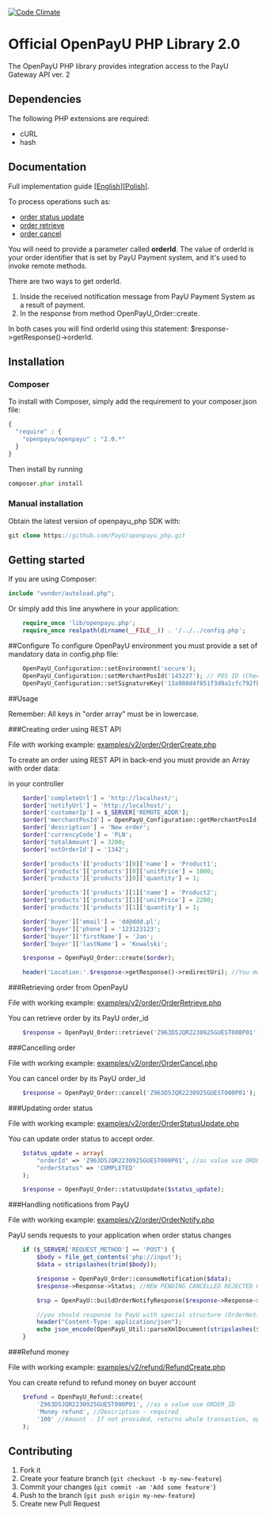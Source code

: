 [![Code Climate](https://codeclimate.com/repos/524eb044f3ea00329815dff1/badges/885c2d52f25c02295344/gpa.png)](https://codeclimate.com/repos/524eb044f3ea00329815dff1/feed)

# Official OpenPayU PHP Library 2.0

The OpenPayU PHP library provides integration access to the PayU Gateway API ver. 2

## Dependencies

The following PHP extensions are required:

* cURL
* hash

## Documentation

Full implementation guide [[English](http://developers.payu.com/en/)][[Polish](http://developers.payu.com/)].

To process operations such as:
 - [order status update](examples/v2/order/OrderStatusUpdate.php)
 - [order retrieve](examples/v2/order/OrderRetrieve.php)
 - [order cancel](examples/v2/order/OrderCancel.php)

You will need to provide a parameter called <b>orderId</b>. The value of orderId is your order identifier that is set by PayU
Payment system, and it's used to invoke remote methods.

There are two ways to get orderId.

1. Inside the received notification message from PayU Payment System as a result of payment.
2. In the response from method OpenPayU_Order::create. 

In both cases you will find orderId using this statement: $response->getResponse()->orderId.

## Installation

### Composer
To install with Composer, simply add the requirement to your composer.json file:

```php
{
  "require" : {
    "openpayu/openpayu" : "2.0.*"
  }
}
```
Then install by running

```php
composer.phar install
```

### Manual installation
Obtain the latest version of openpayu_php SDK with:
```php
git clone https://github.com/PayU/openpayu_php.git
```

## Getting started

If you are using Composer:

```php
include "vendor/autoload.php";
```

Or simply add this line anywhere in your application:

```php
    require_once 'lib/openpayu.php';
    require_once realpath(dirname(__FILE__)) . '/../../config.php';
```

##Configure
  To configure OpenPayU environment you must provide a set of mandatory data in config.php file:

```php
    OpenPayU_Configuration::setEnvironment('secure');
    OpenPayU_Configuration::setMerchantPosId('145227'); // POS ID (Checkout)
    OpenPayU_Configuration::setSignatureKey('13a980d4f851f3d9a1cfc792fb1f5e50'); //Second MD5 key. You will find it in admin panel.
```

##Usage

Remember: All keys in "order array" must be in lowercase.


###Creating order using REST API

   File with working example: [examples/v2/order/OrderCreate.php](examples/v2/order/OrderCreate.php)

   To create an order using REST API in back-end you must provide an Array with order data:

   in your controller
```php
    $order['completeUrl'] = 'http://localhost/';
    $order['notifyUrl'] = 'http://localhost/';
    $order['customerIp'] = $_SERVER['REMOTE_ADDR'];
    $order['merchantPosId'] = OpenPayU_Configuration::getMerchantPosId();
    $order['description'] = 'New order';
    $order['currencyCode'] = 'PLN';
    $order['totalAmount'] = 3200;
    $order['extOrderId'] = '1342';

    $order['products']['products'][0]['name'] = 'Product1';
    $order['products']['products'][0]['unitPrice'] = 1000;
    $order['products']['products'][0]['quantity'] = 1;

    $order['products']['products'][1]['name'] = 'Product2';
    $order['products']['products'][1]['unitPrice'] = 2200;
    $order['products']['products'][1]['quantity'] = 1;

    $order['buyer']['email'] = 'dd@ddd.pl';
    $order['buyer']['phone'] = '123123123';
    $order['buyer']['firstName'] = 'Jan';
    $order['buyer']['lastName'] = 'Kowalski';

    $response = OpenPayU_Order::create($order);

    header('Location:'.$response->getResponse()->redirectUri); //You must redirect your client to PayU payment summary page.
```

###Retrieving order from OpenPayU

   File with working example: [examples/v2/order/OrderRetrieve.php](examples/v2/order/OrderRetrieve.php)

   You can retrieve order by its PayU order_id

```php
    $response = OpenPayU_Order::retrieve('Z963D5JQR2230925GUEST000P01'); //as parameter use ORDER_ID
```

###Cancelling order

   File with working example: [examples/v2/order/OrderCancel.php](examples/v2/order/OrderCancel.php)

   You can cancel order by its PayU order_id

```php
    $response = OpenPayU_Order::cancel('Z963D5JQR2230925GUEST000P01'); //as parameter use ORDER_ID
```

###Updating order status

   File with working example: [examples/v2/order/OrderStatusUpdate.php](examples/v2/order/OrderStatusUpdate.php)

   You can update order status to accept order.

```php
    $status_update = array(
        "orderId" => 'Z963D5JQR2230925GUEST000P01', //as value use ORDER_ID
        "orderStatus" => 'COMPLETED'
    );

    $response = OpenPayU_Order::statusUpdate($status_update);
```

###Handling notifications from PayU

   File with working example: [examples/v2/order/OrderNotify.php](examples/v2/order/OrderNotify.php)

   PayU sends requests to your application when order status changes

```php
    if ($_SERVER['REQUEST_METHOD'] == 'POST') {
        $body = file_get_contents('php://input');
        $data = stripslashes(trim($body));

        $response = OpenPayU_Order::consumeNotification($data);
        $response->Response->Status; //NEW PENDING CANCELLED REJECTED COMPLETED WAITING_FOR_CONFIRMATION

        $rsp = OpenPayU::buildOrderNotifyResponse($response->Response->Order->OrderId);

        //you should response to PayU with special structure (OrderNotifyResponse)
        header("Content-Type: application/json");
        echo json_encode(OpenPayU_Util::parseXmlDocument(stripslashes($rsp)));
    }
```

###Refund money

   File with working example: [examples/v2/refund/RefundCreate.php](examples/v2/refund/RefundCreate.php)

   You can create refund to refund money on buyer account

```php
    $refund = OpenPayU_Refund::create(
        'Z963D5JQR2230925GUEST000P01', //as a value use ORDER_ID
        'Money refund', //Description - required
        '100' //Amount - If not provided, returns whole transaction, optional
    );
```

## Contributing

1. Fork it
2. Create your feature branch (`git checkout -b my-new-feature`)
3. Commit your changes (`git commit -am 'Add some feature'`)
4. Push to the branch (`git push origin my-new-feature`)
5. Create new Pull Request
